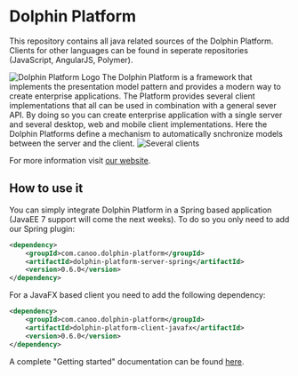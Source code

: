 # Dolphin Platform

This repository contains all java related sources of the Dolphin Platform. Clients for other languages can be found in seperate repositories (JavaScript, AngularJS, Polymer).


![Dolphin Platform Logo](http://www.guigarage.com/wordpress/wp-content/uploads/2015/10/logo.png)
The Dolphin Platform is a framework that implements the presentation model pattern and provides a modern way to create enterprise applications. The Platform provides several client implementations that all can be used in combination with a general sever API. By doing so you can create enterprise application with a single server and several desktop, web and mobile client implementations. Here the Dolphin Platforms define a mechanism to automatically snchronize models between the server and the client.
![Several clients](http://i2.wp.com/www.guigarage.com/wordpress/wp-content/uploads/2015/09/clients.png)


For more information visit [our website](http://www.dolphin-platform.io).

## How to use it
You can simply integrate Dolphin Platform in a Spring based application (JavaEE 7 support will come the next weeks). To do so you only need to add our Spring plugin:
```xml
<dependency>
    <groupId>com.canoo.dolphin-platform</groupId>
    <artifactId>dolphin-platform-server-spring</artifactId>
    <version>0.6.0</version>
</dependency>
```

For a JavaFX based client you need to add the following dependency:
```xml
<dependency>
    <groupId>com.canoo.dolphin-platform</groupId>
    <artifactId>dolphin-platform-client-javafx</artifactId>
    <version>0.6.0</version>
</dependency>
```

A complete "Getting started" documentation can be found [here](http://www.dolphin-platform.io/documentation/getting-started.html).